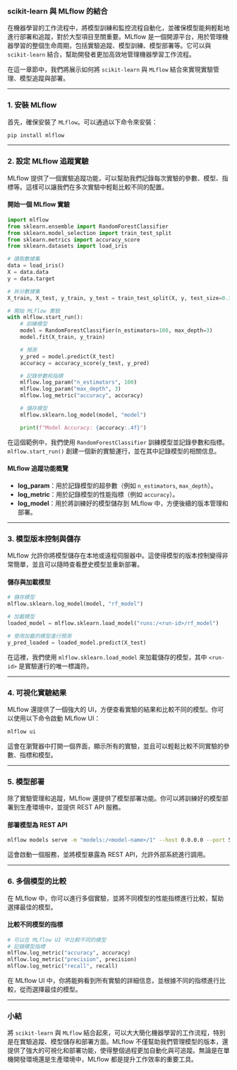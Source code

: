 ### **scikit-learn 與 MLflow 的結合**

在機器學習的工作流程中，將模型訓練和監控流程自動化，並確保模型能夠輕鬆地進行部署和追蹤，對於大型項目至關重要。MLflow 是一個開源平台，用於管理機器學習的整個生命周期，包括實驗追蹤、模型訓練、模型部署等。它可以與 `scikit-learn` 結合，幫助開發者更加高效地管理機器學習工作流程。

在這一章節中，我們將展示如何將 `scikit-learn` 與 `MLflow` 結合來實現實驗管理、模型追蹤與部署。

---

### **1. 安裝 MLflow**

首先，確保安裝了 `MLflow`。可以通過以下命令來安裝：

```bash
pip install mlflow
```

---

### **2. 設定 MLflow 追蹤實驗**

MLflow 提供了一個實驗追蹤功能，可以幫助我們記錄每次實驗的參數、模型、指標等。這樣可以讓我們在多次實驗中輕鬆比較不同的配置。

#### **開始一個 MLflow 實驗**

```python
import mlflow
from sklearn.ensemble import RandomForestClassifier
from sklearn.model_selection import train_test_split
from sklearn.metrics import accuracy_score
from sklearn.datasets import load_iris

# 讀取數據集
data = load_iris()
X = data.data
y = data.target

# 拆分數據集
X_train, X_test, y_train, y_test = train_test_split(X, y, test_size=0.3, random_state=42)

# 開始 MLflow 實驗
with mlflow.start_run():
    # 訓練模型
    model = RandomForestClassifier(n_estimators=100, max_depth=3)
    model.fit(X_train, y_train)

    # 預測
    y_pred = model.predict(X_test)
    accuracy = accuracy_score(y_test, y_pred)

    # 記錄參數和指標
    mlflow.log_param("n_estimators", 100)
    mlflow.log_param("max_depth", 3)
    mlflow.log_metric("accuracy", accuracy)

    # 儲存模型
    mlflow.sklearn.log_model(model, "model")

    print(f"Model Accuracy: {accuracy:.4f}")
```

在這個範例中，我們使用 `RandomForestClassifier` 訓練模型並記錄參數和指標。`mlflow.start_run()` 創建一個新的實驗運行，並在其中記錄模型的相關信息。

#### **MLflow 追蹤功能概覽**

- **log_param**：用於記錄模型的超參數（例如 `n_estimators`, `max_depth`）。
- **log_metric**：用於記錄模型的性能指標（例如 `accuracy`）。
- **log_model**：用於將訓練好的模型儲存到 MLflow 中，方便後續的版本管理和部署。

---

### **3. 模型版本控制與儲存**

MLflow 允許你將模型儲存在本地或遠程伺服器中。這使得模型的版本控制變得非常簡單，並且可以隨時查看歷史模型並重新部署。

#### **儲存與加載模型**

```python
# 儲存模型
mlflow.sklearn.log_model(model, "rf_model")

# 加載模型
loaded_model = mlflow.sklearn.load_model("runs:/<run-id>/rf_model")

# 使用加載的模型進行預測
y_pred_loaded = loaded_model.predict(X_test)
```

在這裡，我們使用 `mlflow.sklearn.load_model` 來加載儲存的模型，其中 `<run-id>` 是實驗運行的唯一標識符。

---

### **4. 可視化實驗結果**

MLflow 還提供了一個強大的 UI，方便查看實驗的結果和比較不同的模型。你可以使用以下命令啟動 MLflow UI：

```bash
mlflow ui
```

這會在瀏覽器中打開一個界面，顯示所有的實驗，並且可以輕鬆比較不同實驗的參數、指標和模型。

---

### **5. 模型部署**

除了實驗管理和追蹤，MLflow 還提供了模型部署功能。你可以將訓練好的模型部署到生產環境中，並提供 REST API 服務。

#### **部署模型為 REST API**

```bash
mlflow models serve -m "models:/<model-name>/1" --host 0.0.0.0 --port 5000
```

這會啟動一個服務，並將模型暴露為 REST API，允許外部系統進行調用。

---

### **6. 多個模型的比較**

在 MLflow 中，你可以進行多個實驗，並將不同模型的性能指標進行比較，幫助選擇最佳的模型。

#### **比較不同模型的指標**

```python
# 可以在 MLflow UI 中比較不同的模型
# 記錄模型指標
mlflow.log_metric("accuracy", accuracy)
mlflow.log_metric("precision", precision)
mlflow.log_metric("recall", recall)
```

在 MLflow UI 中，你將能夠看到所有實驗的詳細信息，並根據不同的指標進行比較，從而選擇最佳的模型。

---

### **小結**

將 `scikit-learn` 與 `MLflow` 結合起來，可以大大簡化機器學習的工作流程，特別是在實驗追蹤、模型儲存和部署方面。MLflow 不僅幫助我們管理模型的版本，還提供了強大的可視化和部署功能，使得整個過程更加自動化與可追蹤。無論是在單機開發環境還是生產環境中，MLflow 都是提升工作效率的重要工具。